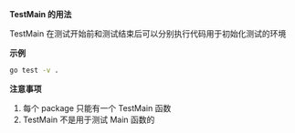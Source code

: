 **TestMain 的用法**

TestMain 在测试开始前和测试结束后可以分别执行代码用于初始化测试的环境

**示例**
```bash
go test -v .
```

**注意事项**
1. 每个 package 只能有一个 TestMain 函数
2. TestMain 不是用于测试 Main 函数的
